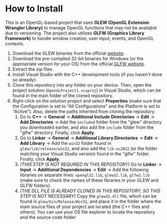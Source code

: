 # How to Install

This is an OpenGL-based project that uses **GLEW (OpenGL Extension Wrangler Library)** to manage OpenGL functions that may not be available due to versioning. The project also utilizes **GLFW (Graphics Library Framework)** to handle window creation, user input, events, and OpenGL contexts.

1. Download the GLEW binaries from the official [website](https://glew.sourceforge.net/).
2. Download the pre-compiled 32-bit binaries for Windows (or the appropriate version for your OS) from the official [GLFW website](https://www.glfw.org/download.html).
3. Extract the zip files.
4. Install Visual Studio with the C++ development tools (if you haven't done so already).
5. Clone this repository into any folder on your device. Then, open the project solution (`OpenGLProject1.vcxproj`) in Visual Studio, which can be found in the main folder of the cloned repository.
6. Right-click on the solution project and select **Properties** (make sure that the Configuration is set to "All Configurations" and the Platform is set to "Active"). Also, delete the paths inherited from cloning the repository.
   1. Go to **C++** → **General** → **Additional Include Directories** → **Edit** → **Add Directories** → Add the `included` folder from the "glew" directory you downloaded earlier, and also add the `include` folder from the "glfw" directory. Finally, click **Apply**.
   2. Go to **Linker** → **General** → **Additional Library Directories** → **Edit** → **Add Library** → Add the `win32` folder found in `glew/lib/release/win32`, and also add the `lib-vc2022` (or the folder matching your Visual Studio version) found in the "glfw" folder. Finally, click **Apply**.
   3. *(THIS STEP IS NOT REQUIRED IN THIS REPOSITORY)* Go to **Linker** → **Input** → **Additional Dependencies** → **Edit** → Add the following libraries on separate lines: `opengl32.lib`, `glew32.lib`, `glfw3.lib` (make sure to check the names of these libraries in your GLEW and GLFW folders).
   4. *(THE DLL FILE IS ALREADY CLONED IN THIS REPOSITORY, SO THIS STEP IS NOT NECESSARY)* Copy the `glew32.dll` file, which can be found in `glew/bin/Release/Win32`, and place it in the folder where the main source files of your project are located (the C++ files and others). You can use your OS file explorer to locate the repository and the source code folder.


